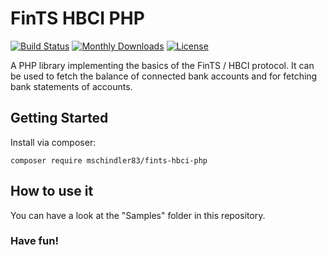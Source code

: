 # FinTS HBCI PHP

[![Build Status](https://travis-ci.org/mschindler83/fints-hbci-php.svg?branch=master)](https://travis-ci.org/mschindler83/fints-hbci-php)
[![Monthly Downloads](https://poser.pugx.org/mschindler83/fints-hbci-php/d/monthly)](https://packagist.org/packages/mschindler83/fints-hbci-php)
[![License](https://poser.pugx.org/mschindler83/fints-hbci-php/license)](https://packagist.org/packages/mschindler83/fints-hbci-php)

A PHP library implementing the basics of the FinTS / HBCI protocol.
It can be used to fetch the balance of connected bank accounts and for fetching bank statements of accounts.

## Getting Started

Install via composer:

    composer require mschindler83/fints-hbci-php


## How to use it

You can have a look at the "Samples" folder in this repository.

### Have fun!

